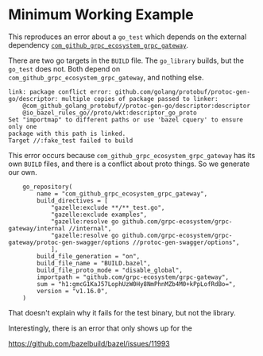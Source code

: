 # Minimum Working Example

This reproduces an error about a `go_test` which depends on
the external dependency [`com_github_grpc_ecosystem_grpc_gateway`](github.com/grpc-ecosystem/grpc-gateway).

There are two go targets in the `BUILD` file.
The `go_library` builds, but the `go_test` does not.
Both depend on `com_github_grpc_ecosystem_grpc_gateway`, and nothing else.

```
link: package conflict error: github.com/golang/protobuf/protoc-gen-go/descriptor: multiple copies of package passed to linker:
	@com_github_golang_protobuf//protoc-gen-go/descriptor:descriptor
	@io_bazel_rules_go//proto/wkt:descriptor_go_proto
Set "importmap" to different paths or use 'bazel cquery' to ensure only one
package with this path is linked.
Target //:fake_test failed to build
```

This error occurs because `com_github_grpc_ecosystem_grpc_gateway` has its
own `BUILD` files, and there is a conflict about proto things.
So we generate our own.
```
    go_repository(
        name = "com_github_grpc_ecosystem_grpc_gateway",
        build_directives = [
            "gazelle:exclude **/**_test.go",
            "gazelle:exclude examples",
            "gazelle:resolve go github.com/grpc-ecosystem/grpc-gateway/internal //internal",
            "gazelle:resolve go github.com/grpc-ecosystem/grpc-gateway/protoc-gen-swagger/options //protoc-gen-swagger/options",
            ],
        build_file_generation = "on",
        build_file_name = "BUILD.bazel",
        build_file_proto_mode = "disable_global",
        importpath = "github.com/grpc-ecosystem/grpc-gateway",
        sum = "h1:gmcG1KaJ57LophUzW0Hy8NmPhnMZb4M0+kPpLofRdBo=",
        version = "v1.16.0",
    )
```

That doesn't explain why it fails for the test binary, but not the library.

Interestingly, there is an error that only shows up for the 

https://github.com/bazelbuild/bazel/issues/11993
